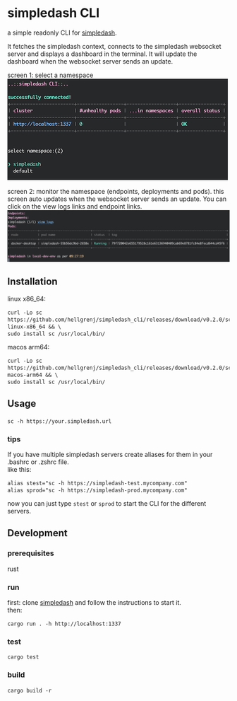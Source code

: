 # simpledash CLI

a simple readonly CLI for [simpledash](https://github.com/hellgrenj/simpledash).

It fetches the simpledash context, connects to the simpledash websocket server
and displays a dashboard in the terminal.
It will update the dashboard when the websocket server sends an update.

screen 1: select a namespace\
![screenshot2](screenshot1.png)

screen 2: monitor the namespace (endpoints, deployments and pods). this screen
auto updates when the websocket server sends an update. You can click on the
view logs links and endpoint links.\
![screenshot2](screenshot2.png)

## Installation

linux x86_64:

```
curl -Lo sc https://github.com/hellgrenj/simpledash_cli/releases/download/v0.2.0/sc-linux-x86_64 && \
sudo install sc /usr/local/bin/
```

macos arm64:

```
curl -Lo sc https://github.com/hellgrenj/simpledash_cli/releases/download/v0.2.0/sc-macos-arm64 && \
sudo install sc /usr/local/bin/
```

## Usage

`sc -h https://your.simpledash.url`

### tips

If you have multiple simpledash servers create aliases for them in your .bashrc
or .zshrc file.\
like this:

```
alias stest="sc -h https://simpledash-test.mycompany.com"
alias sprod="sc -h https://simpledash-prod.mycompany.com"
```

now you can just type `stest` or `sprod` to start the CLI for the different
servers.

## Development

### prerequisites

rust

### run

first: clone [simpledash](https://github.com/hellgrenj/simpledash) and follow
the instructions to start it.\
then:

```
cargo run . -h http://localhost:1337
```

### test

```
cargo test
```

### build

```
cargo build -r 
```
